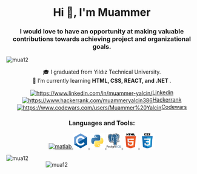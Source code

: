 <!--
**Mua12/Mua12** is a ✨ _special_ ✨ repository because its `README.md` (this file) appears on your GitHub profile.

Here are some ideas to get you started:
- 🔭 I’m currently working on ...
- 🌱 I’m currently learning ...
- 👯 I’m looking to collaborate on ...
- 🤔 I’m looking for help with ...
- 💬 Ask me about ...
- 📫 How to reach me: ...
- 😄 Pronouns: ...
- ⚡ Fun fact: ...
-->

<h1 align="center">Hi 👋, I'm Muammer </h1>
<h3 align="center">I would love to have an opportunity at making valuable contributions towards achieving project and organizational goals.</h3>

<p align="left"> 
  <img src="https://komarev.com/ghpvc/?username=mua12&label=Profile%20views&color=0e75b6&style=flat" alt="mua12" /> 
</p>

<p align='center'>
 🎓 I graduated from Yıldız Technical University. <br>
 🌱 I’m currently learning <b>HTML, CSS, REACT, and .NET </b>.
</p>

<p align="center">
  <a href="https://linkedin.com/in/https://www.linkedin.com/in/muammer-yalcin/" target="blank">
  <img align="center" src="https://cdn-icons-png.flaticon.com/512/174/174857.png" alt="https://www.linkedin.com/in/muammer-yalcin/" height="40" width="40" />Linkedin</a>
  
  <a href="https://www.hackerrank.com/https://www.hackerrank.com/muammeryalcin386" target="blank">
  <img align="center" src="https://raw.githubusercontent.com/rahuldkjain/github-profile-readme-generator/master/src/images/icons/Social/hackerrank.svg"   alt="https://www.hackerrank.com/muammeryalcin386" height="40" width="40" />Hackerrank</a> 
  
  <a href="https://www.codewars.com/https://www.codewars.com/users/Muammer%20Yalcin" target="blank">
  <img align="center" src="https://www.codewars.com/assets/logos/logo-61192cf7c75904d495e7ad69695fbf0bffd965bc3e17ac60f6c6b475304db09d.svg" alt="https://www.codewars.com/users/Muammer%20Yalcin" height="40" width="40" />Codewars</a>
</p>

<h3 align="center">Languages and Tools:</h3>
<p align="center"> 
  <a href="https://www.mathworks.com/" target="_blank"> <img src="https://upload.wikimedia.org/wikipedia/commons/2/21/Matlab_Logo.png" alt="matlab" width="40" height="40"/> </a> 
  <a href="https://www.cprogramming.com/" target="_blank"> <img src="https://raw.githubusercontent.com/devicons/devicon/master/icons/c/c-original.svg" alt="c" width="40" height="40"/> </a> 
  <a href="https://www.python.org" target="_blank"> <img src="https://raw.githubusercontent.com/devicons/devicon/master/icons/python/python-original.svg" alt="python" width="40" height="40"/> </a> 
  <a href="https://www.postgresql.org" target="_blank"> <img src="https://raw.githubusercontent.com/devicons/devicon/master/icons/postgresql/postgresql-original-wordmark.svg" alt="postgresql" width="40" height="40"/> </a> 
  <a href="https://www.w3.org/html/" target="_blank"> <img src="https://raw.githubusercontent.com/devicons/devicon/master/icons/html5/html5-original-wordmark.svg" alt="html5" width="40" height="40"/> </a> 
  <a href="https://www.w3schools.com/css/" target="_blank"> <img src="https://raw.githubusercontent.com/devicons/devicon/master/icons/css3/css3-original-wordmark.svg" alt="css3" width="40" height="40"/> </a> 
</p>

<p>
  <img align="left" src="https://github-readme-stats.vercel.app/api?username=mua12&show_icons=true&locale=en" width="400" alt="mua12" />
  <img align="right" src="https://github-readme-streak-stats.herokuapp.com/?user=mua12&" width="400" alt="mua12" />
</p> 
